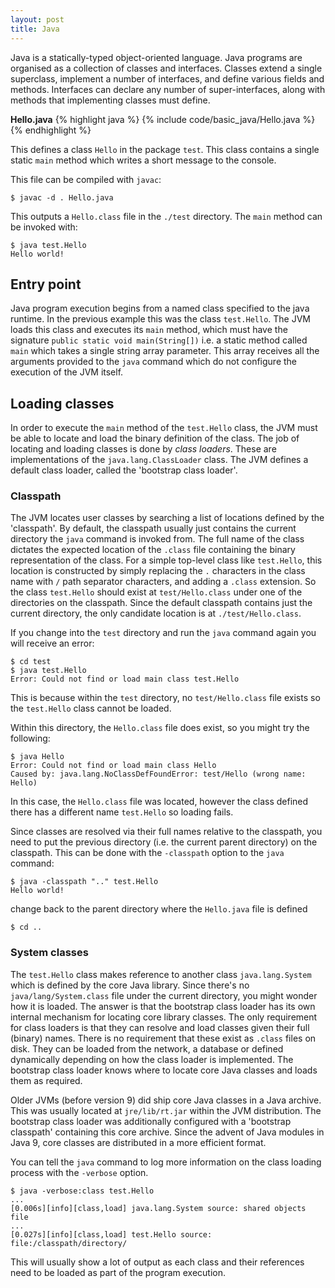 ```yaml
---
layout: post
title: Java
---
```


Java is a statically-typed object-oriented language. Java programs are organised as a collection of classes and interfaces. Classes extend a single superclass, implement a number of interfaces, and define various fields and methods.
Interfaces can declare any number of super-interfaces, along with methods that implementing classes must define.

__Hello.java__
{% highlight java %}
{% include code/basic_java/Hello.java %}
{% endhighlight %}

This defines a class `Hello` in the package `test`. This class contains a single static `main` method which writes a short message to the console.

This file can be compiled with `javac`:

    $ javac -d . Hello.java

This outputs a `Hello.class` file in the `./test` directory. The `main` method can be invoked with:

    $ java test.Hello
    Hello world!

## Entry point

Java program execution begins from a named class specified to the java runtime. In the previous example this was the class `test.Hello`.
The JVM loads this class and executes its `main` method, which must have the signature `public static void main(String[])` i.e. a static 
method called `main` which takes a single string array parameter. This array receives all the arguments provided to the `java` command which
do not configure the execution of the JVM itself.

## Loading classes

In order to execute the `main` method of the `test.Hello` class, the JVM must be able to locate and load the binary definition of the class.
The job of locating and loading classes is done by _class loaders_. These are implementations of the `java.lang.ClassLoader` class. The JVM defines
a default class loader, called the 'bootstrap class loader'. 

### Classpath

The JVM locates user classes by searching a list of locations defined by the 'classpath'. By default, the classpath usually just contains the current
directory the `java` command is invoked from. The full name of the class dictates the expected location of the `.class` file containing the binary representation
of the class. For a simple top-level class like `test.Hello`, this location is constructed by simply replacing the `.` characters in the class name with `/` path
separator characters, and adding a `.class` extension. So the class `test.Hello` should exist at `test/Hello.class` under one of the directories on the classpath.
Since the default classpath contains just the current directory, the only candidate location is at `./test/Hello.class`.

If you change into the `test` directory and run the `java` command again you will receive an error:

    $ cd test
    $ java test.Hello
    Error: Could not find or load main class test.Hello

This is because within the `test` directory, no `test/Hello.class` file exists so the `test.Hello` class cannot be loaded.

Within this directory, the `Hello.class` file does exist, so you might try the following:

    $ java Hello
    Error: Could not find or load main class Hello
    Caused by: java.lang.NoClassDefFoundError: test/Hello (wrong name: Hello)

In this case, the `Hello.class` file was located, however the class defined there has a different name `test.Hello` so loading fails.

Since classes are resolved via their full names relative to the classpath, you need to put the previous directory (i.e. the current parent directory)
on the classpath. This can be done with the `-classpath` option to the `java` command:

    $ java -classpath ".." test.Hello
    Hello world!

change back to the parent directory where the `Hello.java` file is defined

    $ cd ..

### System classes

The `test.Hello` class makes reference to another class `java.lang.System` which is defined by the core Java library. Since there's no `java/lang/System.class` file
under the current directory, you might wonder how it is loaded. The answer is that the bootstrap class loader has its own internal mechanism for locating core library classes.
The only requirement for class loaders is that they can resolve and load classes given their full (binary) names. There is no requirement that these exist as `.class` files on
disk. They can be loaded from the network, a database or defined dynamically depending on how the class loader is implemented. The bootstrap class loader knows where to locate
core Java classes and loads them as required.

Older JVMs (before version 9) did ship core Java classes in a Java archive. This was usually located at `jre/lib/rt.jar` within the JVM distribution. The bootstrap class loader
was additionally configured with a 'bootstrap classpath' containing this core archive. Since the advent of Java modules in Java 9, core classes are distributed in a more efficient
format.

You can tell the `java` command to log more information on the class loading process with the `-verbose` option.

    $ java -verbose:class test.Hello
    ...
    [0.006s][info][class,load] java.lang.System source: shared objects file
    ...
    [0.027s][info][class,load] test.Hello source: file:/classpath/directory/

This will usually show a lot of output as each class and their references need to be loaded as part of the program execution.